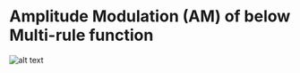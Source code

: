 # Amplitude Modulation (AM) of below Multi-rule function

![alt text](https://github.com/[mahaamd]/[digitaltoanalog]/blob/[main]/image/Capture.jpg?raw=true)